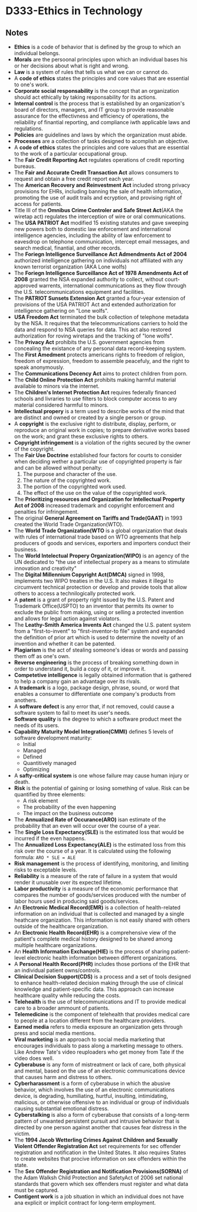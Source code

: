 # D333-Ethics in Technology

## Notes
- **Ethics** is a code of behavior that is defined by the group to which an individual belongs.
- **Morals** are the persoonal principles upon which an individual bases his or her decisions about what is right and wrong.
- **Law** is a system of rules that tells us what we can or cannot do.
- A **code of ethics** states the principles and core values that are essential to one's work.
- **Corporate social responsability** is the concept that an organization should act ethically by taking responsability for its actions.
- **Internal control** is the process that is established by an organization's board of directors, managers, and IT group to provide reasonable assurance for the effectivness and efficiency of operations, the reliability of finantial reporting, and compliance iwth applicable laws and regulations.
- **Policies** are guidelines and laws by which the organization must abide.
- **Processes** are a collection of tasks designed to acomplish an objective.
- A **code of ethics** states the principles and core values that are essential to the work of a particular occupational group.
- The **Fair Credit Reporting Act** regulates operations of credit reporting bureaus.
- The **Fair and Accurate Credit Transaction Act** allows consumers to request and obtain a free credit report each year.
- The **American Recovery and Reinvestment Act** included strong privacy provisions for EHRs, including banning the sale of health information, promoting the use of audit trails and ecryption, and provising right of access for patients.
- Title III of the **Omnibus Crime Controler and Safe Street Act**(AKA the wiretap act) regulates the interception of wire or oral communications.
- The **USA PATRIOT Act** modified 15 existing statutes and gave sweeping new powers both to domestic law enforcement and international intelligence agencies, including the ability of law enforcement to eavesdrop on telephone communication, intercept email messages, and search medical, finantial, and other records.
- The **Foriegn Intelligence Surveillance Act Admendments Act of 2004** authorized intelligence gathering on individuals not affiliated with any known terrorist organization (AKA Lone wolfs)
- The **Foriegn Intelligence Surceillance Act of 1978 Amendments Act of 2008** granted the NSA expanded authority to collect, without court-approved warrents, international communications as they flow through the U.S. telecommunications equipment and facilities.
- The **PATRIOT Sunsets Extension Act** granted a four-year extension of provisions of the USA PATRIOT Act and extended authorization for intelligence gathering on "Lone wolfs".
- **USA Freedom Act** terminated the bulk collection of telephone metadata by the NSA. It requires that the telecommunications carriers to hold the data and respond to NSA queries for data. This act also restored authorization for roving wiretaps and the tracking of "lone wolfs".
- The **Privacy Act** prohibits the U.S. government agencies from concealing the existance of any personal data record-keeping system.
- The **First Amedment** protects americans rights to freedom of religion, freedom of expression, freedom to assemble peacefuly, and the right to speak anonymously.
- The **Communications Decency Act** aims to protect children from porn.
- The **Child Online Protection Act** prohibits making harmful material available to minors via the internet.
- The **Children's Internet Protection Act** requires federally financed schools and livraries to use filters to block computer access to any material considered harmful to minors.
- **Intellectual propery** is a term used to describe works of the mind that are distinct and owned or created by a single person or group.
- A **copyright** is the exclusive right to distribute, display, perform, or reproduce an original work in copies; to prepare derivative works based on the work; and grant these exclusive rights to others.
- **Copyright infringement** is a violation of the rights secured by the owner of the copyright.
- The **Fair Use Doctrine** established four factors for courts to consider when deciding wether a particular use of copyrighted property is fair and can be allowed without penalty:
    1. The purpose and character of the use.
    2. The nature of the copyrighted work.
    3. The portion of the copyrighted work used.
    4. The effect of the use on the value of the copyrighted work.
- The **Prioritizing resources and Organization for Intellectual Property Act of 2008** increased trademark and copyright enforcement and penalties for infringement.
- The original **General Agreement on Tariffs and Trade(GAAT)** in 1993 created the World Trade Organization(WTO).
- The **World Trade Organization(WTO** is a global organization that deals with rules of international trade based on WTO agreements that help producers of goods and services, exporters and importers conduct their business.
- The **World Intelectual Propery Organization(WIPO)** is an agency of the UN dedicated to "the use of intellectual propery as a means to stimulate innovation and creativity"
- The **Digital Millennium Copyright Act(DMCA)** signed in 1998, implements two WIPO treaties in the U.S. It also makes it illegal to circumvent technical protection or develop and provide tools that allow others to access a technilogically protected work.
- A **patent** is a grant of property right issued by the U.S. Patent and Trademark Office(USPTO) to an inventor that permits its owner to exclude the public from making, using or selling a protected invention and allows for legal action against violators.
- The **Leathy-Smith America Invents Act** changed the U.S. patent system from a "first-to-invent" to "first-inventor-to file" system and expanded the definition of prior art which is used to determine the novelty of an invention and whether it can be patented.
- **Plagiarism** is the act of stealing someone's ideas or words and passing them off as one's own.
- **Reverse engineering** is the process of breaking something down in order to understand it, build a copy of it, or improve it.
- **Competetive intelligence** is legally obtained information that is gathered to help a company gain an advantage over its rivals.
- A **trademark** is a logo, package design, phrase, sound, or word that enables a consumer to differentiate one company's products from anothers.
- A **software defect** is any error that, if not removed, could cause a software system to fail to meet its user's needs.
- **Software quality** is the degree to which a software product meet the needs of its users.
- **Capability Maturity Model Integration(CMMI)** defines 5 levels of software development maturity:
    - Initial
    - Managed
    - Defined
    - Quantitively managed
    - Optimizing
- A **safty-critical system** is one whose failure may cause human injury or death.
- **Risk** is the potential of gaining or losing something of value. Risk can be quantified by three elements:
    - A risk element
    - The probability of the even happening
    - The impact on the business outcome
- The **Annualized Rate of Occurance(ARO)** isan estimate of the probability that an even will occur over the course of a year.
- The **Single Loss Expectancy(SLE)** is the estimated loss that would be incurred if the even happens.
- The **Annualized Loss Expectancy(ALE)** is the estimated loss from this risk over the course of a year. It is calculated using the following formula: `ARO * SLE = ALE`
- **Risk management** is the process of identifying, monitoring, and limiting risks to exceptable levels.
- **Reliability** is a measure of the rate of failure in a system that would render it unusable over its expected lifetime.
- **Labor productivity** is a measure of the economic performance that compares the number of goods/services produced with the number of labor hours used in producing said goods/services.
- An **Electronic Medical Record(EMR)** is a collection of health-related information on an individual that is collected and managed by a single heathcare organization. This information is not easily shared with others outside of the healthcare organization.
- An **Electronic Health Record(EHR)** is a comprehensive view of the patient's complete medical history designed to be shared among multiple healthcare organizations.
- An **Health Information Exchange(HIE)** is the process of sharing patient-level electronic health information between different organizations.
- A **Personal Health Record(PHR)** includes those portions of the EHR that an individual patient owns/controls.
- **Clinical Decision Support(CDS)** is a process and a set of tools designed to enhance health-related decision making through the use of clinical knowledge and patient-specific data. This approach can increase healthcare quality while reducing the costs.
- **Telehealth** is the use of telecommunications and IT to provide medical care to a broader ammount of patients.
- **Telemedicine** is the component of telehealth that provides medical care to people at a location different from the healthcare providers.
- **Earned media** refers to media exposure an organization gets through press and social media mentions.
- **Viral marketing** is an approach to social media marketing that encourages individuals to pass along a marketing message to others. Like Andrew Tate's video reuploaders who get money from Tate if the video does well.
- **Cyberabuse** is any form of mistreatment or lack of care, both physical and mental, based on the use of an electronic communications device that causes harm and distress to others.
- **Cyberharassment** is a form of cyberabuse in which the abusive behavior, which involves the use of an electronic communications device, is degrading, humiliating, hurtful, insulting, intimidating, malicious, or otherwise offensive to an individual or group of individuals causing substantial emotional distress.
- **Cyberstalking** is also a form of cyberabuse that consists of a long-term pattern of unwanted persistent pursuit and intrusive behavior that is directed by one person against another that causes fear distress in the victim.
- The **1994 Jacob Wetterling Crimes Against Children and Sexually Violent Offender Registration Act** set requirements for sec offender registration and notification in the United States. It also requires States to create websites that procive information on sex offenders within the state.
- The **Sex Offender Registration and Notification Provisions(SORNA)** of the Adam Walksh Child Protection and SafetyAct of 2006 set national standards that govern which sex offenders must register and what data must be captured.
- **Contigent work** is a job situation in which an individual does not have ana explicit or implicit contract for long-term employment.
